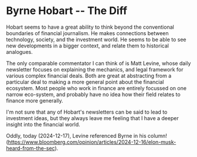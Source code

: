 # Byrne Hobart -- The Diff

Hobart seems to have a great ability to think beyond the conventional boundaries of financial journalism.
He makes connections between technology, society, and the investment world. 
He seems to be able to see new developments in a bigger context, and relate them to historical analogues.

The only comparable commentator I can think of is Matt Levine, whose daily newsletter focuses on explaining the mechanics, 
and legal framework for various complex financial deals. 
Both are great at abstracting from a particular deal to making a more general point about the financial ecosystem.
Most people who work in finance are entirely focussed on one narrow eco-system, and probably have no idea how their field
relates to finance more generally.

I'm not sure that any of Hobart's newsletters can be said to lead to investment ideas, but they always leave me feeling that I have a deeper insight into the financial world.

Oddly, today (2024-12-17), Levine referenced Byrne in his column! (https://www.bloomberg.com/opinion/articles/2024-12-16/elon-musk-heard-from-the-sec).
